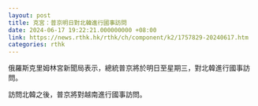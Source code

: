```yaml
---
layout: post
title: 克宮：普京明日對北韓進行國事訪問
date: 2024-06-17 19:22:21.000000000 +08:00
link: https://news.rthk.hk/rthk/ch/component/k2/1757829-20240617.htm
categories: rthk
---
```


俄羅斯克里姆林宮新聞局表示，總統普京將於明日至星期三，對北韓進行國事訪問。

訪問北韓之後，普京將對越南進行國事訪問。
